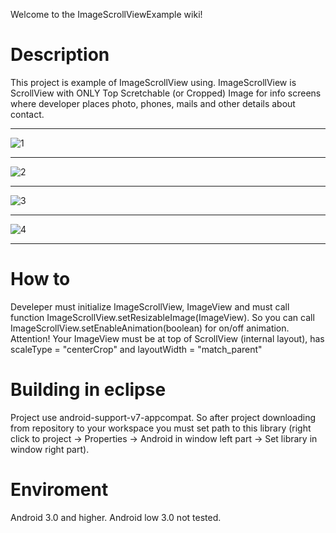 Welcome to the ImageScrollViewExample wiki!
# Description
This project is example of ImageScrollView using.
ImageScrollView is ScrollView with ONLY Top Scretchable (or Cropped) Image for info screens where developer places photo, phones, mails and other details about contact.

***

![1](http://cs623426.vk.me/v623426629/3486/Kmi9ormNs1U.jpg)

***

![2](http://cs623426.vk.me/v623426629/348f/6akn0sipSPI.jpg)

***

![3](http://cs623426.vk.me/v623426629/3498/R0N5JjULJCI.jpg)

***

![4](http://cs623426.vk.me/v623426629/34a1/oAzZskcqrbQ.jpg)

***

# How to
Develeper must initialize ImageScrollView, ImageView and must call function ImageScrollView.setResizableImage(ImageView).
So you can call ImageScrollView.setEnableAnimation(boolean) for on/off animation.
Attention! Your ImageView must be at top of ScrollView (internal layout), has scaleType = "centerCrop" and layoutWidth = "match_parent"
# Building in eclipse
Project use android-support-v7-appcompat. So after project downloading from repository to your workspace you must set path to this library (right click to project -> Properties -> Android in window left part -> Set library in window right part).
# Enviroment
Android 3.0 and higher. Android low 3.0 not tested.
